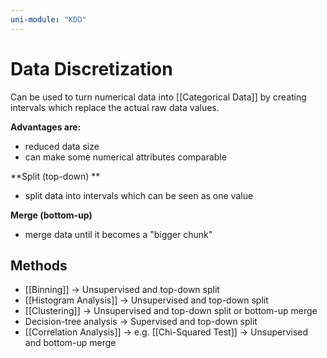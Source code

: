 ```yaml
---
uni-module: "KDD"
---
```


# Data Discretization

Can be used to turn numerical data into [[Categorical Data]] by creating intervals which replace the actual raw data values.

**Advantages are:**

- reduced data size
- can make some numerical attributes comparable

**Split (top-down) **

- split data into intervals which can be seen as one value

**Merge (bottom-up)**

- merge data until it becomes a "bigger chunk"

## Methods

- [[Binning]] → Unsupervised and top-down split
- [[Histogram Analysis]] → Unsupervised and top-down split
- [[Clustering]] → Unsupervised and top-down split or bottom-up merge
- Decision-tree analysis → Supervised and top-down split
- [[Correlation Analysis]] → e.g. [[Chi-Squared Test]] → Unsupervised and bottom-up merge
